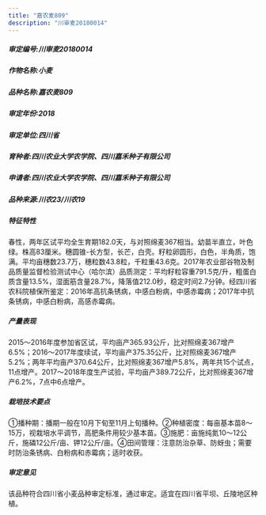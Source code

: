 ```yaml
---
title: "嘉农麦809"
description: "川审麦20180014"
---
```

##### 审定编号:川审麦20180014

##### 作物名称:小麦

##### 品种名称:嘉农麦809

##### 审定年份:2018

##### 审定单位:四川省

##### 育种者:四川农业大学农学院、四川嘉禾种子有限公司

##### 申请者:四川农业大学农学院、四川嘉禾种子有限公司

##### 品种来源:川农23/川农19

##### 特征特性
春性，两年区试平均全生育期182.0天，与对照绵麦367相当。幼苗半直立，叶色绿。株高83厘米。穗圆锥-长方型，长芒，白壳。籽粒卵圆形，白色，半角质，饱满。平均亩穗数23.7万，穗粒数43.8粒，千粒重43.6克。2017年农业部谷物及制品质量监督检验测试中心（哈尔滨）品质测定：平均籽粒容重791.5克/升，粗蛋白质含量13.5%，湿面筋含量28.7%，降落值212.0秒，稳定时间2.7分钟。经四川省农科院植保所鉴定：2016年高抗条锈病，中感白粉病，中感赤霉病；2017年中抗条锈病，中感白粉病，高感赤霉病。

##### 产量表现
2015～2016年度参加省区试，平均亩产365.93公斤，比对照绵麦367增产6.5%；2016～2017年度续试，平均亩产375.35公斤，比对照绵麦367增产5.2%；两年平均亩产370.64公斤，比对照绵麦367增产5.8%，两年共15个试点，11点增产。2017～2018年度生产试验，平均亩产389.72公斤，比对照绵麦367增产6.2%，7点中6点增产。

##### 栽培技术要点
①播种期：播期一般在10月下旬至11月上旬播种。②种植密度：每亩基本苗8～15万，视栽培水平调节，高肥条件用较少基本苗。③施肥：亩施纯氮10～12公斤，施磷12公斤/亩、钾12公斤/亩。④田间管理：注意防治杂草、防蚜虫；需要时防治条锈病、白粉病和赤霉病；适时收获。

##### 审定意见
该品种符合四川省小麦品种审定标准，通过审定。适宜在四川省平坝、丘陵地区种植。

